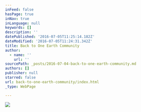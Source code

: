 ```yaml
---
inFeed: false
hasPage: true
inNav: true
inLanguage: null
keywords: []
description: ''
datePublished: '2016-07-05T11:25:14.182Z'
dateModified: '2016-07-05T11:24:31.342Z'
title: Back to One Earth Community
author:
  - name: ''
    url: ''
sourcePath: _posts/2016-07-04-back-to-one-earth-community.md
authors: []
publisher: null
starred: false
url: back-to-one-earth-community/index.html
_type: WebPage

---
```

![](https://the-grid-user-content.s3-us-west-2.amazonaws.com/abc71b4a-0b6b-426c-a229-7951fed7d806.png)